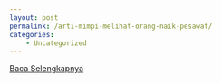 ```yaml
---
layout: post
permalink: /arti-mimpi-melihat-orang-naik-pesawat/
categories:
    - Uncategorized
---
```


[Baca Selengkapnya](/09)